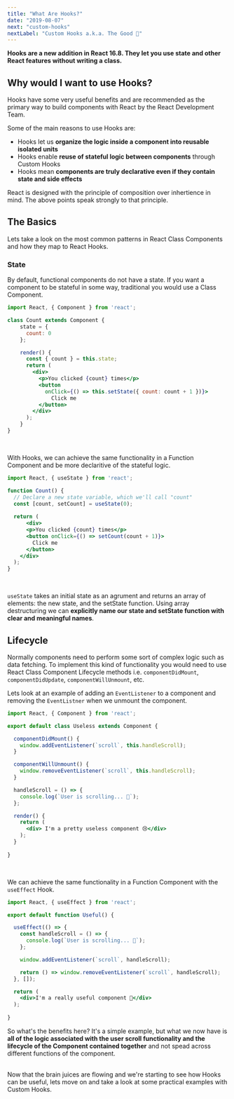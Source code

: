 ```yaml
---
title: "What Are Hooks?"
date: "2019-08-07"
next: "custom-hooks"
nextLabel: "Custom Hooks a.k.a. The Good 💩"
---
```

**Hooks are a new addition in React 16.8. They let you use state and other React features without writing a class.**


## Why would I want to use Hooks?
Hooks have some very useful benefits and are recommended as the primary way to build components with React by the React Development Team.

Some of the main reasons to use Hooks are:
- Hooks let us **organize the logic inside a component into reusable isolated units**
- Hooks enable **reuse of stateful logic between components** through Custom Hooks
- Hooks mean **components are truly declarative even if they contain state and side effects**

React is designed with the principle of composition over inhertience in mind. The above points speak strongly to that principle.


## The Basics
Lets take a look on the most common patterns in React Class Components and how they map to React Hooks.

### State
By default, functional components do not have a state. If you want a component to be stateful in some way, traditional you would use a Class Component.

```jsx
import React, { Component } from 'react';

class Count extends Component {
    state = {
      count: 0
    };

    render() {
      const { count } = this.state;
      return (
        <div>
          <p>You clicked {count} times</p>
          <button
            onClick={() => this.setState({ count: count + 1 })}>
              Click me
          </button>
        </div>
      );
    }
}
```

<br />

With Hooks, we can achieve the same functionality in a Function Component and be more declaritive of the stateful logic.

```jsx
import React, { useState } from 'react';

function Count() {
  // Declare a new state variable, which we'll call "count"
  const [count, setCount] = useState(0);
  
  return (
      <div>
      <p>You clicked {count} times</p>
      <button onClick={() => setCount(count + 1)}>
        Click me
      </button>
    </div>
  );
}

```

<br />

`useState` takes an initial state as an agrument and returns an array of elements: the new state, and the setState function. Using array destructuring we can **explicitly name our state and setState function with clear and meaningful names**.

## Lifecycle
Normally components need to perform some sort of complex logic such as data fetching. To implement this kind of functionality you would need to use React Class Component Lifecycle methods i.e. `componentDidMount`, `componentDidUpdate`, `componentWillUnmount`, etc.

Lets look at an example of adding an `EventListener` to a component and removing the `EventListner` when we unmount the component.

```jsx
import React, { Component } from 'react';

export default class Useless extends Component {

  componentDidMount() {
    window.addEventListener(`scroll`, this.handleScroll);
  }

  componentWillUnmount() {
    window.removeEventListener(`scroll`, this.handleScroll);
  }

  handleScroll = () => {
    console.log(`User is scrolling... 💩`);
  };

  render() {
    return (
      <div> I'm a pretty useless component 😢</div>
    );
  }
  
}

```

<br />

We can achieve the same functionality in a Function Component with the `useEffect` Hook.

```jsx
import React, { useEffect } from 'react';

export default function Useful() {

  useEffect(() => {
    const handleScroll = () => {
      console.log(`User is scrolling... 💯`);
    };

    window.addEventListener(`scroll`, handleScroll);

    return () => window.removeEventListener(`scroll`, handleScroll);
  }, []);

  return (
    <div>I'm a really useful component 💪</div>
  );
  
}

```

So what's the benefits here? It's a simple example, but what we now have is **all of the logic associated with the user scroll functionality and the lifecycle of the Component contained together** and not spead across different functions of the component.

<br />
Now that the brain juices are flowing and we're starting to see how Hooks can be useful, lets move on and take a look at some practical examples with Custom Hooks.
